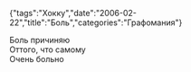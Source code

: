 {"tags":"Хокку","date":"2006-02-22","title":"Боль","categories":"Графомания"}

Боль причиняю  
Оттого, что самому  
Очень больно
